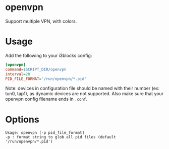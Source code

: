 # openvpn

Support multiple VPN, with colors.

# Usage

Add the following to your i3blocks config:

``` ini
[openvpn]
command=$SCRIPT_DIR/openvpn
interval=20
PID_FILE_FORMAT='/run/openvpn/*.pid'
```

Note: devices in configuration file should be named with their number (ex: tun0, tap1),
as dynamic devices are not supported.
Also make sure that your openvpn config filename ends in `.conf`.

# Options

```
Usage: openvpn [-p pid_file_format]
-p : format string to glob all pid files (default '/run/openvpn/*.pid')
```
